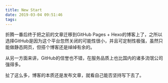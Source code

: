 ```yaml
---
title: New Start
date: 2019-03-04 09:51:46
tags:
---
```


折腾一番后终于把之前的文章迁移到GitHub Pages + Hexo的博客上了，之所以选择GitHub是因为这个平台忽然关闭的可能性很小，并且可定制性极强，虽然只能做静态网页，但搭个博客还是绰绰有余的。

从另一方面来讲，GitHub的信誉也不错，在服务品质上也比国内的诸多流氓公司强得多。

扯了这么多，博客的本质还是发布文章，就看自己能否坚持写下去了。